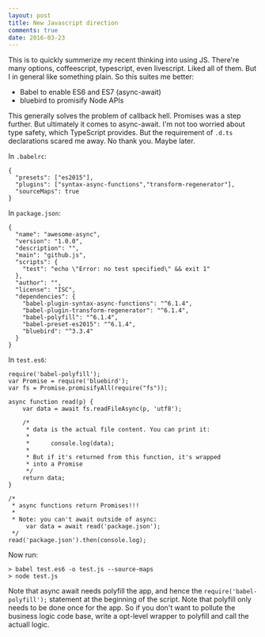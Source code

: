 ```yaml
---
layout: post
title: New Javascript direction
comments: true
date: 2016-03-23
---
```


This is to quickly summerize my recent thinking into using JS. There're many options, coffeescript, typescript, even livescript. Liked all of them. But I in general like something plain. So this suites me better:

* Babel to enable ES6 and ES7 (async-await)
* bluebird to promisify Node APIs

This generally solves the problem of callback hell. Promises was a step further. But ultimately it comes to async-await. I'm not too worried about type safety, which TypeScript provides. But the requirement of `.d.ts` declarations scared me away. No thank you. Maybe later.

In `.babelrc`:

```
{
  "presets": ["es2015"],
  "plugins": ["syntax-async-functions","transform-regenerator"],
  "sourceMaps": true
}
```

In `package.json`:

```
{
  "name": "awesome-async",
  "version": "1.0.0",
  "description": "",
  "main": "github.js",
  "scripts": {
    "test": "echo \"Error: no test specified\" && exit 1"
  },
  "author": "",
  "license": "ISC",
  "dependencies": {
    "babel-plugin-syntax-async-functions": "^6.1.4",
    "babel-plugin-transform-regenerator": "^6.1.4",
    "babel-polyfill": "^6.1.4",
    "babel-preset-es2015": "^6.1.4",
    "bluebird": "^3.3.4"
  }
}
```

In `test.es6`:

```
require('babel-polyfill');
var Promise = require('bluebird');
var fs = Promise.promisifyAll(require("fs"));

async function read(p) {
    var data = await fs.readFileAsync(p, 'utf8');

    /*
     * data is the actual file content. You can print it:
     *
     * 		console.log(data);
     *
     * But if it's returned from this function, it's wrapped
     * into a Promise
     */
    return data;
}

/*
 * async functions return Promises!!!
 *
 * Note: you can't await outside of async:
     var data = await read('package.json');
 */
read('package.json').then(console.log);

```

Now run:

```
> babel test.es6 -o test.js --source-maps
> node test.js
```

Note that async await needs polyfill the app, and hence the `require('babel-polyfill');` statement at the beginning of the script. Note that polyfill only needs to be done once for the app. So if you don't want to pollute the business logic code base, write a opt-level wrapper to polyfill and call the actuall logic.

